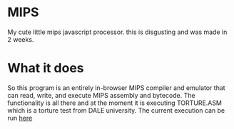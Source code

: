 # MIPS
My cute little mips javascript processor. this is disgusting and was made in 2 weeks.


# What it does
So this program is an entirely in-browser MIPS compiler and emulator that can read, write, and execute MIPS assembly and bytecode. The functionality is all there and at the moment it is executing TORTURE.ASM which is a torture test from DALE university. The current execution can be run [here](https://raidandfade.github.io/MIPS/)
